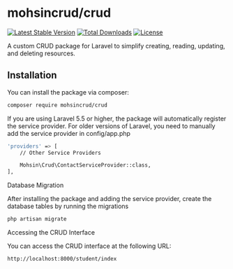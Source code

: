 # mohsincrud/crud

[![Latest Stable Version](https://poser.pugx.org/mohsincrud/crud/v/stable)](https://packagist.org/packages/mohsincrud/crud)
[![Total Downloads](https://poser.pugx.org/mohsincrud/crud/downloads)](https://packagist.org/packages/mohsincrud/crud)
[![License](https://poser.pugx.org/mohsincrud/crud/license)](https://packagist.org/packages/mohsincrud/crud)

A custom CRUD package for Laravel to simplify creating, reading, updating, and deleting resources.

## Installation

You can install the package via composer:

```bash
composer require mohsincrud/crud
```


If you are using Laravel 5.5 or higher, the package will automatically register the service provider. For older versions of Laravel, you need to manually add the service provider in config/app.php

```bash
'providers' => [
    // Other Service Providers

    Mohsin\Crud\ContactServiceProvider::class,
],
```

Database Migration

After installing the package and adding the service provider, create the database tables by running the migrations

```bash
php artisan migrate
```

Accessing the CRUD Interface

You can access the CRUD interface at the following URL:

```bash
http://localhost:8000/student/index
```
